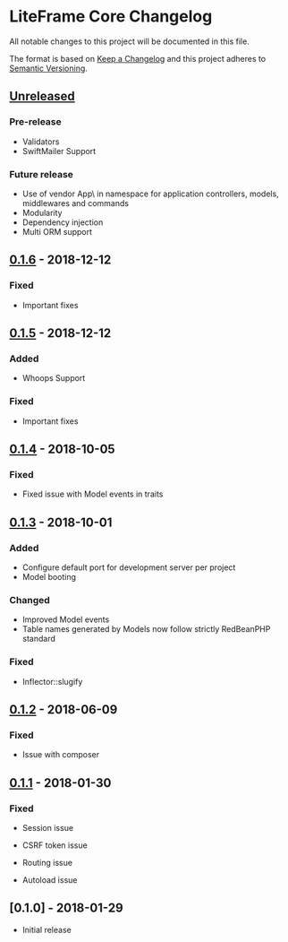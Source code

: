 # LiteFrame Core Changelog
All notable changes to this project will be documented in this file.

The format is based on [Keep a Changelog](http://keepachangelog.com/en/1.0.0/)
and this project adheres to [Semantic Versioning](http://semver.org/spec/v2.0.0.html).


## [Unreleased]
### Pre-release

- Validators
- SwiftMailer Support

### Future release

- Use of vendor App\\ in namespace for application controllers, models, middlewares and commands 
- Modularity
- Dependency injection
- Multi ORM support


## [0.1.6] - 2018-12-12

### Fixed

- Important fixes

## [0.1.5] - 2018-12-12
### Added

- Whoops Support

### Fixed

- Important fixes


## [0.1.4] - 2018-10-05

### Fixed

- Fixed issue with Model events in traits


## [0.1.3] - 2018-10-01
### Added

- Configure default port for development server per project
- Model booting

### Changed

- Improved Model events
- Table names generated by Models now follow strictly RedBeanPHP standard

### Fixed

- Inflector::slugify


## [0.1.2] - 2018-06-09

### Fixed

- Issue with composer


## [0.1.1] - 2018-01-30

### Fixed

- Session issue

- CSRF token issue

- Routing issue

- Autoload issue

## [0.1.0] - 2018-01-29

- Initial release

[Unreleased]: https://github.com/liteframe/liteframe-core/compare/v0.1.6...HEAD
[0.1.1]: https://github.com/liteframe/liteframe-core/compare/v0.1.0...v0.1.1
[0.1.2]: https://github.com/liteframe/liteframe-core/compare/v0.1.1...v0.1.2
[0.1.3]: https://github.com/liteframe/liteframe-core/compare/v0.1.2...v0.1.3
[0.1.4]: https://github.com/liteframe/liteframe-core/compare/v0.1.3...v0.1.4
[0.1.5]: https://github.com/liteframe/liteframe-core/compare/v0.1.4...v0.1.5
[0.1.6]: https://github.com/liteframe/liteframe-core/compare/v0.1.5...v0.1.6